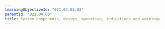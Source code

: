 ```yaml
---
learningObjectiveId: "021.04.03.02"
parentId: "021.04.03"
title: System components, design, operation, indications and warnings
---
```

